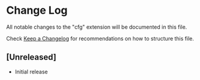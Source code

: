 # Change Log
All notable changes to the "cfg" extension will be documented in this file.

Check [Keep a Changelog](http://keepachangelog.com/) for recommendations on how to structure this file.

## [Unreleased]
- Initial release